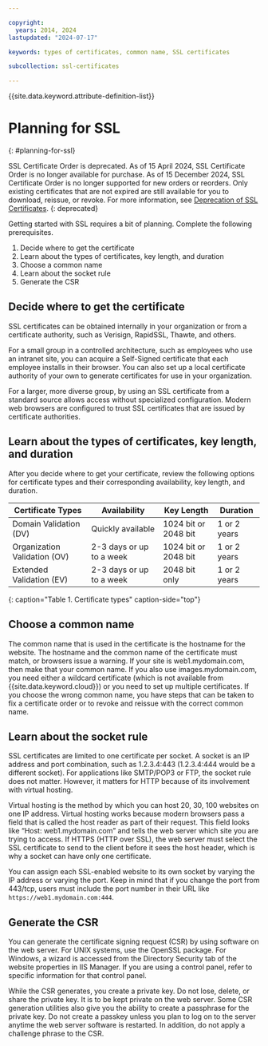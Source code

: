 ```yaml
---

copyright:
  years: 2014, 2024
lastupdated: "2024-07-17"

keywords: types of certificates, common name, SSL certificates

subcollection: ssl-certificates

---
```


{{site.data.keyword.attribute-definition-list}}

# Planning for SSL
{: #planning-for-ssl}

SSL Certificate Order is deprecated. As of 15 April 2024, SSL Certificate Order is no longer available for purchase. As of 15 December 2024, SSL Certificate Order is no longer supported for new orders or reorders. Only existing certificates that are not expired are still available for you to download, reissue, or revoke. For more information, see [Deprecation of SSL Certificates](/docs/ssl-certificates?topic=ssl-certificates-deprecation).
{: deprecated}

Getting started with SSL requires a bit of planning. Complete the following prerequisites.

1. Decide where to get the certificate
2. Learn about the types of certificates, key length, and duration
3. Choose a common name
4. Learn about the socket rule
5. Generate the CSR

## Decide where to get the certificate

SSL certificates can be obtained internally in your organization or from a certificate authority, such as Verisign, RapidSSL, Thawte, and others.

For a small group in a controlled architecture, such as employees who use an intranet site, you can acquire a Self-Signed certificate that each employee installs in their browser. You can also set up a local certificate authority of your own to generate certificates for use in your organization.

For a larger, more diverse group, by using an SSL certificate from a standard source allows access without specialized configuration. Modern web browsers are configured to trust SSL certificates that are issued by certificate authorities.

## Learn about the types of certificates, key length, and duration

After you decide where to get your certificate, review the following options for certificate types and their corresponding availability, key length, and duration.

|              Certificate Types          |  Availability                     |  Key Length                |  Duration                  |
| --------------------------------------- | --------------------------------- | -------------------------- | -------------------------- |
|Domain Validation (DV)                   | Quickly available                 | 1024 bit or 2048 bit       | 1 or 2 years             |
|Organization Validation (OV)             | 2-3 days or up to a week          | 1024 bit or 2048 bit       | 1 or 2 years             |
|Extended Validation (EV)                 | 2-3 days or up to a week          | 2048 bit only              | 1 or 2 years             |
{: caption="Table 1. Certificate types" caption-side="top"}


## Choose a common name

The common name that is used in the certificate is the hostname for the website. The hostname and the common name of the certificate must match, or browsers issue a warning. If your site is web1.mydomain.com, then make that your common name. If you also use images.mydomain.com, you need either a wildcard certificate (which is not available from {{site.data.keyword.cloud}}) or you need to set up multiple certificates. If you choose the wrong common name, you have steps that can be taken to fix a certificate order or to revoke and reissue with the correct common name.

## Learn about the socket rule

SSL certificates are limited to one certificate per socket. A socket is an IP address and port combination, such as 1.2.3.4:443 (1.2.3.4:444 would be a different socket). For applications like SMTP/POP3 or FTP, the socket rule does not matter. However, it matters for HTTP because of its involvement with virtual hosting.

Virtual hosting is the method by which you can host 20, 30, 100 websites on one IP address. Virtual hosting works because modern browsers pass a field that is called the host reader as part of their request. This field looks like “Host: web1.mydomain.com” and tells the web server which site you are trying to access. If HTTPS (HTTP over SSL), the web server must select the SSL certificate to send to the client before it sees the host header, which is why a socket can have only one certificate.

You can assign each SSL-enabled website to its own socket by varying the IP address or varying the port. Keep in mind that if you change the port from 443/tcp, users must include the port number in their URL like `https://web1.mydomain.com:444`.

## Generate the CSR

You can generate the certificate signing request (CSR) by using software on the web server. For UNIX systems, use the OpenSSL package. For Windows, a wizard is accessed from the Directory Security tab of the website properties in IIS Manager. If you are using a control panel, refer to specific information for that control panel.

While the CSR generates, you create a private key. Do not lose, delete, or share the private key. It is to be kept private on the web server. Some CSR generation utilities also give you the ability to create a passphrase for the private key. Do not create a passkey unless you plan to log on to the server anytime the web server software is restarted. In addition, do not apply a challenge phrase to the CSR.
